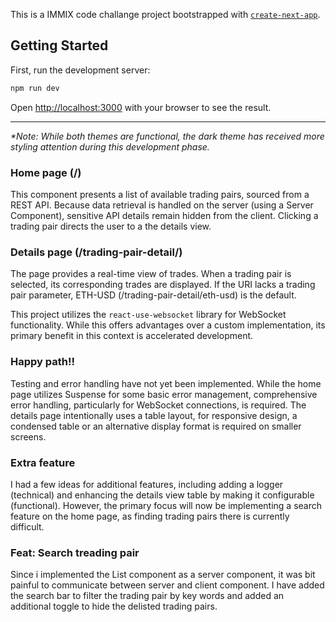 This is a IMMIX code challange project bootstrapped with [`create-next-app`](https://nextjs.org/docs/app/api-reference/cli/create-next-app).

## Getting Started

First, run the development server:

```bash
npm run dev
```

Open [http://localhost:3000](http://localhost:3000) with your browser to see the result.

------------------------------------------

_*Note: While both themes are functional, the dark theme has received more styling attention during this development phase._

### Home page (/)

This component presents a list of available trading pairs, sourced from a REST API. Because data retrieval is handled on the server (using a Server Component), sensitive API details remain hidden from the client. Clicking a trading pair directs the user to a the details view.

### Details page (/trading-pair-detail/)

The page provides a real-time view of trades. When a trading pair is selected, its corresponding trades are displayed. If the URI lacks a trading pair parameter, ETH-USD (/trading-pair-detail/eth-usd) is the default.

This project utilizes the `react-use-websocket` library for WebSocket functionality. While this offers advantages over a custom implementation, its primary benefit in this context is accelerated development.

### Happy path!!

Testing and error handling have not yet been implemented. While the home page utilizes Suspense for some basic error management, comprehensive error handling, particularly for WebSocket connections, is required. The details page intentionally uses a table layout, for responsive design, a condensed table or an alternative display format is required on smaller screens.

### Extra feature

I had a few ideas for additional features, including adding a logger (technical) and enhancing the details view table by making it configurable (functional). However, the primary focus will now be implementing a search feature on the home page, as finding trading pairs there is currently difficult.

### Feat: Search treading pair

Since i implemented the List component as a server component, it was bit painful to communicate between server and client component. I have added the search bar to filter the trading pair by key words and added an additional toggle to hide the delisted trading pairs. 




